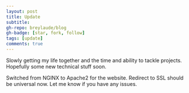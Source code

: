 ```yaml
---
layout: post
title: Update 
subtitle: 
gh-repo: breylaude/blog
gh-badge: [star, fork, follow]
tags: [update]
comments: true
---
```


Slowly getting my life together and the time and ability to tackle projects. Hopefully some new technical stuff soon.

Switched from NGINX to Apache2 for the website. Redirect to SSL should be universal now. Let me know if you have any issues.

